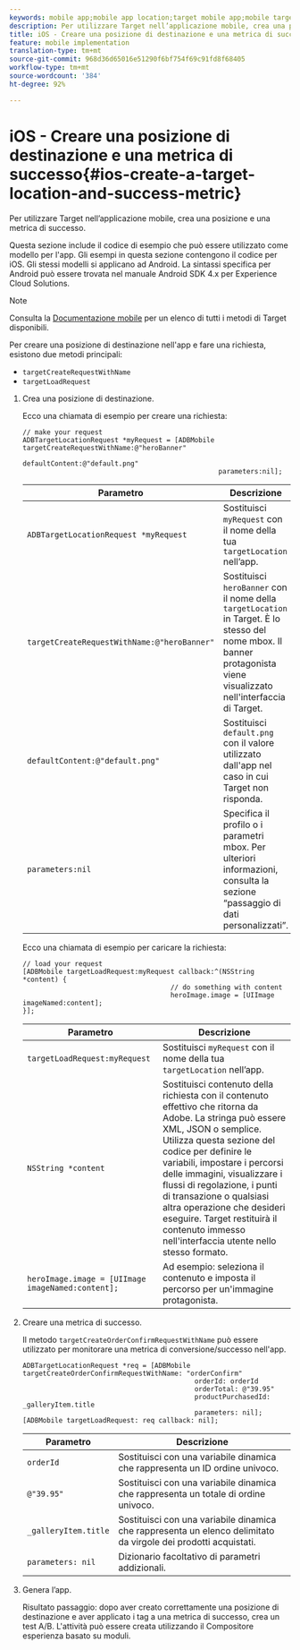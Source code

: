```yaml
---
keywords: mobile app;mobile app location;target mobile app;mobile target locations;mobile app success metrics
description: Per utilizzare Target nell’applicazione mobile, crea una posizione e una metrica di successo.
title: iOS - Creare una posizione di destinazione e una metrica di successo
feature: mobile implementation
translation-type: tm+mt
source-git-commit: 968d36d65016e51290f6bf754f69c91fd8f68405
workflow-type: tm+mt
source-wordcount: '384'
ht-degree: 92%

---
```



# iOS - Creare una posizione di destinazione e una metrica di successo{#ios-create-a-target-location-and-success-metric}

Per utilizzare Target nell’applicazione mobile, crea una posizione e una metrica di successo.

Questa sezione include il codice di esempio che può essere utilizzato come modello per l&#39;app. Gli esempi in questa sezione contengono il codice per iOS. Gli stessi modelli si applicano ad Android. La sintassi specifica per Android può essere trovata nel manuale [](https://experienceleague.adobe.com/docs/mobile-services/android/target-android/target-main.html)Android SDK 4.x per Experience Cloud Solutions.

>[!NOTE]
>
>Consulta la [Documentazione mobile](https://experienceleague.adobe.com/docs/mobile-services/ios/target-ios/c-target-methods.html) per un elenco di tutti i metodi di Target disponibili.

Per creare una posizione di destinazione nell&#39;app e fare una richiesta, esistono due metodi principali:

* `targetCreateRequestWithName`
* `targetLoadRequest`

1. Crea una posizione di destinazione.

   Ecco una chiamata di esempio per creare una richiesta:

   ```
   // make your request 
   ADBTargetLocationRequest *myRequest = [ADBMobile targetCreateRequestWithName:@"heroBanner" 
                                                    defaultContent:@"default.png" 
                                                    parameters:nil];
   ```

   | Parametro | Descrizione |
   |---|---|
   | `ADBTargetLocationRequest *myRequest` | Sostituisci `myRequest` con il nome della tua `targetLocation` nell’app. |
   | `targetCreateRequestWithName:@"heroBanner"` | Sostituisci `heroBanner` con il nome della `targetLocation` in Target. È lo stesso del nome mbox. Il banner protagonista viene visualizzato nell&#39;interfaccia di Target. |
   | `defaultContent:@"default.png"` | Sostituisci `default.png` con il valore utilizzato dall&#39;app nel caso in cui Target non risponda. |
   | `parameters:nil` | Specifica il profilo o i parametri mbox. Per ulteriori informazioni, consulta la sezione “passaggio di dati personalizzati”. |

   Ecco una chiamata di esempio per caricare la richiesta:

   ```
   // load your request 
   [ADBMobile targetLoadRequest:myRequest callback:^(NSString *content) { 
                                        // do something with content 
                                        heroImage.image = [UIImage imageNamed:content]; 
   }];
   ```

   | Parametro | Descrizione |
   |---|---|
   | `targetLoadRequest:myRequest` | Sostituisci `myRequest` con il nome della tua `targetLocation` nell’app. |
   | `NSString *content` | Sostituisci contenuto della richiesta con il contenuto effettivo che ritorna da Adobe. La stringa può essere XML, JSON o semplice. Utilizza questa sezione del codice per definire le variabili, impostare i percorsi delle immagini, visualizzare i flussi di regolazione, i punti di transazione o qualsiasi altra operazione che desideri eseguire. Target restituirà il contenuto immesso nell&#39;interfaccia utente nello stesso formato. |
   | `heroImage.image = [UIImage imageNamed:content];` | Ad esempio: seleziona il contenuto e imposta il percorso per un&#39;immagine protagonista. |

1. Creare una metrica di successo.

   Il metodo `targetCreateOrderConfirmRequestWithName` può essere utilizzato per monitorare una metrica di conversione/successo nell&#39;app.

   ```
   ADBTargetLocationRequest *req = [ADBMobile targetCreateOrderConfirmRequestWithName: "orderConfirm" 
                                              orderId: orderId 
                                              orderTotal: @"39.95" 
                                              productPurchasedId: _galleryItem.title 
                                              parameters: nil]; 
   [ADBMobile targetLoadRequest: req callback: nil];
   ```

   | Parametro | Descrizione |
   |---|---|
   | `orderId` | Sostituisci con una variabile dinamica che rappresenta un ID ordine univoco. |
   | `@"39.95"` | Sostituisci con una variabile dinamica che rappresenta un totale di ordine univoco. |
   | `_galleryItem.title` | Sostituisci con una variabile dinamica che rappresenta un elenco delimitato da virgole dei prodotti acquistati. |
   | `parameters: nil` | Dizionario facoltativo di parametri addizionali. |

1. Genera l’app.

   Risultato passaggio: dopo aver creato correttamente una posizione di destinazione e aver applicato i tag a una metrica di successo, crea un test A/B. L&#39;attività può essere creata utilizzando il Compositore esperienza basato su moduli.

